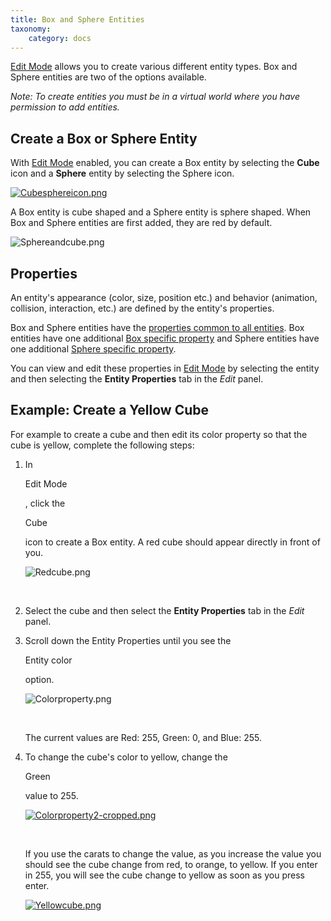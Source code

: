 ```yaml
---
title: Box and Sphere Entities
taxonomy:
    category: docs
---
```


[Edit Mode](https://wiki.highfidelity.com/wiki/Edit_Mode) allows you to create various different entity types. Box and Sphere entities are two of the options available.

*Note: To create entities you must be in a virtual world where you have permission to add entities.*

## Create a Box or Sphere Entity

With [Edit Mode](https://wiki.highfidelity.com/wiki/Edit_Mode) enabled, you can create a Box entity by selecting the **Cube** icon and a **Sphere** entity by selecting the Sphere icon.

[![Cubesphereicon.png](https://wiki.highfidelity.com/images/8/8c/Cubesphereicon.png)](https://wiki.highfidelity.com/wiki/File:Cubesphereicon.png)

A Box entity is cube shaped and a Sphere entity is sphere shaped. When Box and Sphere entities are first added, they are red by default.

![Sphereandcube.png](https://wiki.highfidelity.com/images/thumb/b/bc/Sphereandcube.png/500px-Sphereandcube.png)

## Properties

An entity's appearance (color, size, position etc.) and behavior (animation, collision, interaction, etc.) are defined by the entity's properties.

Box and Sphere entities have the [properties common to all entities](http://jsref.docs.highfidelity.com/v1.0/docs/entity-properties#section-common-properties). Box entities have one additional [Box specific property](http://jsref.docs.highfidelity.com/v1.0/docs/entity-properties#boxentity) and Sphere entities have one additional [Sphere specific property](http://jsref.docs.highfidelity.com/v1.0/docs/entity-properties#sphereentity).

You can view and edit these properties in [Edit Mode](https://wiki.highfidelity.com/wiki/Edit_Mode) by selecting the entity and then selecting the **Entity Properties** tab in the *Edit* panel.

## Example: Create a Yellow Cube

For example to create a cube and then edit its color property so that the cube is yellow, complete the following steps:

1. In

    

   Edit Mode

   , click the

    

   Cube

    

   icon to create a Box entity. A red cube should appear directly in front of you.

   ![Redcube.png](https://wiki.highfidelity.com/images/thumb/d/d0/Redcube.png/500px-Redcube.png)

   ​

2. Select the cube and then select the **Entity Properties** tab in the *Edit* panel.

3. Scroll down the Entity Properties until you see the

    

   Entity color

    

   option.

   ![Colorproperty.png](https://wiki.highfidelity.com/images/thumb/e/ea/Colorproperty.png/500px-Colorproperty.png)

   ​

   The current values are Red: 255, Green: 0, and Blue: 255.

4. To change the cube's color to yellow, change the

    

   Green

    

   value to 255.

   [![Colorproperty2-cropped.png](https://wiki.highfidelity.com/images/b/ba/Colorproperty2-cropped.png)](https://wiki.highfidelity.com/wiki/File:Colorproperty2-cropped.png)

   ​

   If you use the carats to change the value, as you increase the value you should see the cube change from red, to orange, to yellow. If you enter in 255, you will see the cube change to yellow as soon as you press enter.

   [![Yellowcube.png](https://wiki.highfidelity.com/images/thumb/6/60/Yellowcube.png/500px-Yellowcube.png)](https://wiki.highfidelity.com/wiki/File:Yellowcube.png)